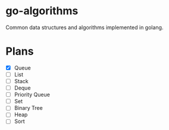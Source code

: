# go-algorithms
Common data structures and algorithms implemented in golang.

# Plans

- [x] Queue
- [ ] List
- [ ] Stack
- [ ] Deque
- [ ] Priority Queue
- [ ] Set
- [ ] Binary Tree
- [ ] Heap
- [ ] Sort
